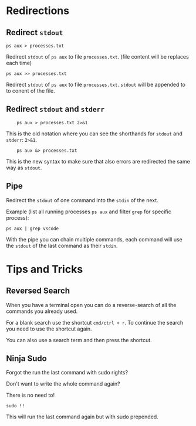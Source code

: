 # Redirections

## Redirect `stdout`

```shell
ps aux > processes.txt
```

Redirect `stdout` of `ps aux` to file `processes.txt`. (file content will be replaces each time)


```shell
ps aux >> processes.txt
```

Redirect `stdout` of `ps aux` to file `processes.txt`. `stdout` will be appended to to conent of the file.


## Redirect `stdout` and `stderr`

```shell
    ps aux > processes.txt 2>&1
```

This is the old notation where you can see the shorthands for `stdout` and `stderr`: `2>&1`.


```shell
    ps aux &> processes.txt
```

This is the new syntax to make sure that also errors are redirected the same way as `stdout`.

## Pipe

Redirect the `stdout` of one command into the `stdin` of the next.

Example (list all running processes `ps aux` and filter `grep` for specific process):
```shell
ps aux | grep vscode
```

With the pipe you can chain multiple commands, each command will use the `stdout` of the last command as their `stdin`.

# Tips and Tricks

## Reversed Search

When you have a terminal open you can do a reverse-search of all the commands you already used.

For a blank search use the shortcut `cmd/ctrl + r`. To continue the search you need to use the shortcut again.

You can also use a search term and then press the shortcut.

## Ninja Sudo

Forgot the run the last command with sudo rights?

Don't want to write the whole command again?

There is no need to!

```shell
sudo !!
```

This will run the last command again but with sudo prepended.